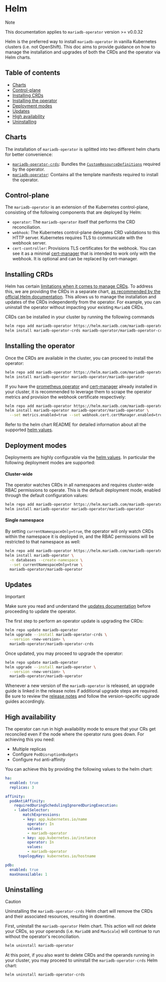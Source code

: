 # Helm

> [!NOTE]  
> This documentation applies to `mariadb-operator` version >= v0.0.32

Helm is the preferred way to install `mariadb-operator` in vanilla Kubernetes clusters (i.e. not OpenShift). This doc aims to provide guidance on how to manage the installation and upgrades of both the CRDs and the operator via Helm charts.

## Table of contents
<!-- toc -->
- [Charts](#charts)
- [Control-plane](#control-plane)
- [Installing CRDs](#installing-crds)
- [Installing the operator](#installing-the-operator)
- [Deployment modes](#deployment-modes)
- [Updates](#updates)
- [High availability](#high-availability)
- [Uninstalling](#uninstalling)
<!-- /toc -->

## Charts

The installation of `mariadb-operator` is splitted into two different helm charts for better convenience:
- [`mariadb-operator-crds`](../deploy/charts/mariadb-operator-crds/): Bundles the [`CustomResourceDefinitions`](https://kubernetes.io/docs/concepts/extend-kubernetes/api-extension/custom-resources/) required by the operator.
- [`mariadb-operator`](../deploy/charts/mariadb-operator/): Contains all the template manifests required to install the operator.

## Control-plane

The `mariadb-operator` is an extension of the Kubernetes control-plane, consisting of the following components that are deployed by Helm:
 
- `operator`: The `mariadb-operator` itself that performs the CRD reconciliation.
- `webhook`: The Kubernetes control-plane delegates CRD validations to this HTTP server. Kubernetes requires TLS to communicate with the webhook server.
- `cert-controller`: Provisions TLS certificates for the webhook. You can see it as a minimal [cert-manager](https://cert-manager.io/) that is intended to work only with the webhook. It is optional and can be replaced by cert-manager.

## Installing CRDs

Helm has certain [limitations when it comes to manage CRDs](https://helm.sh/docs/chart_best_practices/custom_resource_definitions/#some-caveats-and-explanations). To address this, we are providing the CRDs in a separate chart, [as recommended by the official Helm documentation](https://helm.sh/docs/chart_best_practices/custom_resource_definitions/#method-2-separate-charts). This allows us to manage the installation and updates of the CRDs independently from the operator. For example, you can uninstall the operator without impacting your existing `MariaDB` CRDs.

CRDs can be installed in your cluster by running the following commands

```bash
helm repo add mariadb-operator https://helm.mariadb.com/mariadb-operator
helm install mariadb-operator-crds mariadb-operator/mariadb-operator-crds
```

## Installing the operator

Once the CRDs are available in the cluster, you can proceed to install the operator:

```bash
helm repo add mariadb-operator https://helm.mariadb.com/mariadb-operator
helm install mariadb-operator mariadb-operator/mariadb-operator
```

If you have the [prometheus operator](https://github.com/prometheus-operator/prometheus-operator) and [cert-manager](https://cert-manager.io/docs/installation/) already installed in your cluster, it is recommended to leverage them to scrape the operator metrics and provision the webhook certificate respectively:

```bash
helm repo add mariadb-operator https://helm.mariadb.com/mariadb-operator
helm install mariadb-operator mariadb-operator/mariadb-operator \
  --set metrics.enabled=true --set webhook.cert.certManager.enabled=true
```

Refer to the helm chart README for detailed information about all the supported [helm values](./../deploy/charts/mariadb-operator/README.md).


## Deployment modes

Deployments are highly configurable via the [helm values](./../deploy/charts/mariadb-operator/README.md). In particular the following deployment modes are supported:

#### Cluster-wide

The operator watches CRDs in all namespaces and requires cluster-wide RBAC permissions to operate. This is the default deployment mode, enabled through the default configuration values:

```bash
helm repo add mariadb-operator https://helm.mariadb.com/mariadb-operator
helm install mariadb-operator mariadb-operator/mariadb-operator
```

#### Single namespace

By setting `currentNamespaceOnly=true`, the operator will only watch CRDs within the namespace it is deployed in, and the RBAC permissions will be restricted to that namespace as well:

```bash
helm repo add mariadb-operator https://helm.mariadb.com/mariadb-operator
helm install mariadb-operator \
  -n databases --create-namespace \
  --set currentNamespaceOnly=true \
  mariadb-operator/mariadb-operator
```

## Updates

> [!IMPORTANT]  
> Make sure you read and understand the [updates documentation](./UPDATES.md) before proceeding to update the operator.

The first step to perform an operator update is upgrading the CRDs:

```bash
helm repo update mariadb-operator
helm upgrade --install mariadb-operator-crds \
  --version <new-version> \
  mariadb-operator/mariadb-operator-crds
```

Once updated, you may proceed to upgrade the operator:

```bash
helm repo update mariadb-operator
helm upgrade --install mariadb-operator \
  --version <new-version> \
  mariadb-operator/mariadb-operator 
```

Whenever a new version of the `mariadb-operator` is released, an upgrade guide is linked in the release notes if additional upgrade steps are required. Be sure to review the [release notes](https://github.com/mariadb-operator/mariadb-operator/releases) and follow the version-specific upgrade guides accordingly.

## High availability

The operator can run in high availability mode to ensure that your CRs get reconciled even if the node where the operator runs goes down. For achieving this you need:
- Multiple replicas
- Configure `PodDisruptionBudgets` 
- Configure `Pod` anti-affinity

You can achieve this by providing the following values to the helm chart:

```yaml
ha:
  enabled: true
  replicas: 3

affinity:
  podAntiAffinity:
    requiredDuringSchedulingIgnoredDuringExecution:
    - labelSelector:
        matchExpressions:
        - key: app.kubernetes.io/name
          operator: In
          values:
          - mariadb-operator
        - key: app.kubernetes.io/instance
          operator: In
          values:
          - mariadb-operator
      topologyKey: kubernetes.io/hostname

pdb:
  enabled: true
  maxUnavailable: 1
```

## Uninstalling

> [!CAUTION]
> Uninstalling the `mariadb-operator-crds` Helm chart will remove the CRDs and their associated resources, resulting in downtime.

First, uninstall the `mariadb-operator` Helm chart. This action will not delete your CRDs, so your operands (i.e. `MariaDB` and `MaxScale`) will continue to run without the operator's reconciliation.

```bash
helm uninstall mariadb-operator
```

At this point, if you also want to delete CRDs and the operands running in your cluster, you may proceed to uninstall the `mariadb-operator-crds` Helm chart:

```bash
helm uninstall mariadb-operator-crds
```
